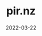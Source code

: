 ---
title: "pir.nz"
date: 2022-03-22
description: My personal website
weight: 2
link: https://pir.nz
repo: https://github.com/pirnz/pir.nz
icon: 🌐
draft: false
---